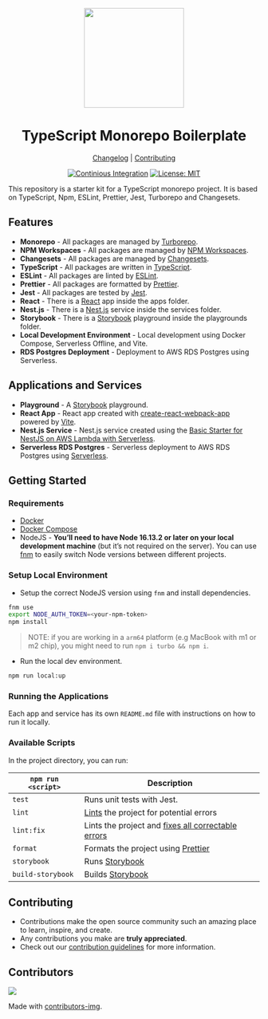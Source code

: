 <!--lint disable double-link awesome-heading awesome-git-repo-age awesome-toc-->

<div align="center">
<p>
    <img
        style="width: 200px"
        width="200"
        src="https://avatars.githubusercontent.com/u/4426989?s=200&v=4"
    >
</p>
<h1>TypeScript Monorepo Boilerplate</h1>

[Changelog](#) |
[Contributing](./CONTRIBUTING.md)

</div>
<div align="center">

[![Continious Integration][cibadge]][ciurl]
[![License: MIT][licensebadge]][licenseurl]

</div>

This repository is a starter kit for a TypeScript monorepo project. It is based on TypeScript, Npm, ESLint, Prettier, Jest, Turborepo and Changesets.

## Features

- **Monorepo** - All packages are managed by [Turborepo](https://turborepo.com/).
- **NPM Workspaces** - All packages are managed by [NPM Workspaces](https://docs.npmjs.com/cli/v7/using-npm/workspaces).
- **Changesets** - All packages are managed by [Changesets](https://github.com/changesets/changesets).
- **TypeScript** - All packages are written in [TypeScript](https://www.typescriptlang.org/).
- **ESLint** - All packages are linted by [ESLint](https://eslint.org/).
- **Prettier** - All packages are formatted by [Prettier](https://prettier.io/).
- **Jest** - All packages are tested by [Jest](https://jestjs.io/).
- **React** - There is a [React](https://reactjs.org/) app inside the apps folder.
- **Nest.js** - There is a [Nest.js](https://nestjs.com/) service inside the services folder.
- **Storybook** - There is a [Storybook](https://storybook.js.org/) playground inside the playgrounds folder.
- **Local Development Environment** - Local development using Docker Compose, Serverless Offline, and Vite.
- **RDS Postgres Deployment** - Deployment to AWS RDS Postgres using Serverless.

## Applications and Services

- **Playground** - A [Storybook](https://storybook.js.org/) playground.
- **React App** - React app created with [create-react-webpack-app](https://www.npmjs.com/package/create-react-webpack-project) powered by [Vite](https://vitejs.dev/).
- **Nest.js Service** - Nest.js service created using the [Basic Starter for NestJS on AWS Lambda with Serverless](https://github.com/nanlabs/devops-reference/tree/main/examples/serverless-node-typescript-nest).
- **Serverless RDS Postgres** - Serverless deployment to AWS RDS Postgres using [Serverless](https://www.serverless.com/).

## Getting Started

### Requirements

- [Docker](https://docs.docker.com/get-docker/)
- [Docker Compose](https://docs.docker.com/compose/install/)
- NodeJS - **You’ll need to have Node 16.13.2 or later on your local development machine** (but it’s not required on the server). You can use [fnm](https://github.com/Schniz/fnm) to easily switch Node versions between different projects.

### Setup Local Environment

- Setup the correct NodeJS version using `fnm` and install dependencies.

```sh
fnm use
export NODE_AUTH_TOKEN=<your-npm-token>
npm install
```

> NOTE: if you are working in a `arm64` platform (e.g MacBook with m1 or m2 chip), you might need to run `npm i turbo && npm i`.

- Run the local dev environment.

```sh
npm run local:up
```

### Running the Applications

Each app and service has its own `README.md` file with instructions on how to run it locally.

### Available Scripts

In the project directory, you can run:

| `npm run <script>` | Description                                                                                                             |
| ------------------ | ----------------------------------------------------------------------------------------------------------------------- |
| `test`             | Runs unit tests with Jest.                                                                                              |
| `lint`             | [Lints](http://stackoverflow.com/questions/8503559/what-is-linting) the project for potential errors                    |
| `lint:fix`         | Lints the project and [fixes all correctable errors](http://eslint.org/docs/user-guide/command-line-interface.html#fix) |
| `format`           | Formats the project using [Prettier](https://prettier.io/)                                                              |
| `storybook`        | Runs [Storybook](https://storybook.js.org/)                                                                             |
| `build-storybook`  | Builds [Storybook](https://storybook.js.org/)                                                                           |

## Contributing

- Contributions make the open source community such an amazing place to learn, inspire, and create.
- Any contributions you make are **truly appreciated**.
- Check out our [contribution guidelines](./CONTRIBUTING.md) for more information.

## Contributors

<a href="https://github.com/nanlabs/ts-monorepo-boilerplate/contributors">
  <img src="https://contrib.rocks/image?repo=nanlabs/ts-monorepo-boilerplate"/>
</a>

Made with [contributors-img](https://contrib.rocks).

[cibadge]: https://github.com/nanlabs/ts-monorepo-boilerplate/actions/workflows/ci.yml/badge.svg
[licensebadge]: https://img.shields.io/badge/License-MIT-blue.svg
[ciurl]: https://github.com/nanlabs/ts-monorepo-boilerplate/actions/workflows/ci.yml
[licenseurl]: https://github.com/nanlabs/ts-monorepo-boilerplate/blob/main/LICENSE
